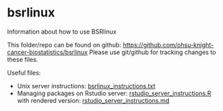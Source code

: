 # bsrlinux
Information about how to use BSRlinux

This folder/repo can be found on github: https://github.com/ohsu-knight-cancer-biostatistics/bsrlinux
Please use git/github for tracking changes to these files.

Useful files:

- Unix server instructions: [bsrlinux_instructions.txt](bsrlinux_instructions.txt)
- Managing packages on Rstudio server: [rstudio_server_instructions.R](rstudio_server_instructions.R)
with rendered version: [rstudio_server_instructions.md](rstudio_server_instructions.md)